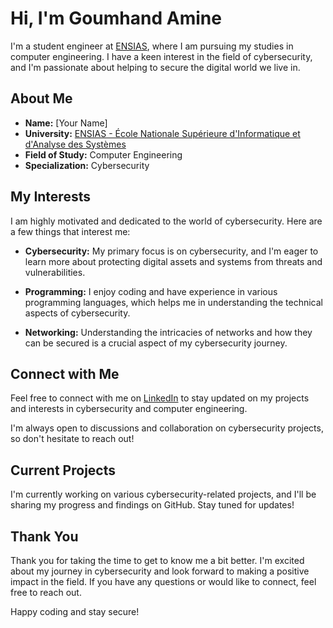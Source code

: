 # Hi, I'm Goumhand Amine

I'm a student engineer at [ENSIAS](https://www.ensias.um5.ac.ma/), where I am pursuing my studies in computer engineering. I have a keen interest in the field of cybersecurity, and I'm passionate about helping to secure the digital world we live in.

## About Me

- **Name:** [Your Name]
- **University:** [ENSIAS - École Nationale Supérieure d'Informatique et d'Analyse des Systèmes](https://www.ensias.um5.ac.ma/)
- **Field of Study:** Computer Engineering
- **Specialization:** Cybersecurity

## My Interests

I am highly motivated and dedicated to the world of cybersecurity. Here are a few things that interest me:

- **Cybersecurity:** My primary focus is on cybersecurity, and I'm eager to learn more about protecting digital assets and systems from threats and vulnerabilities.

- **Programming:** I enjoy coding and have experience in various programming languages, which helps me in understanding the technical aspects of cybersecurity.

- **Networking:** Understanding the intricacies of networks and how they can be secured is a crucial aspect of my cybersecurity journey.

## Connect with Me

Feel free to connect with me on [LinkedIn](https://www.linkedin.com/in/AmineGoumhand1/) to stay updated on my projects and interests in cybersecurity and computer engineering.

I'm always open to discussions and collaboration on cybersecurity projects, so don't hesitate to reach out!

## Current Projects

I'm currently working on various cybersecurity-related projects, and I'll be sharing my progress and findings on GitHub. Stay tuned for updates!

## Thank You

Thank you for taking the time to get to know me a bit better. I'm excited about my journey in cybersecurity and look forward to making a positive impact in the field. If you have any questions or would like to connect, feel free to reach out.

Happy coding and stay secure!

